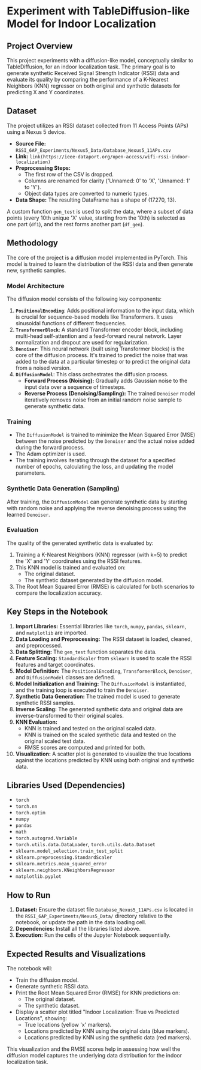 # Experiment with TableDiffusion-like Model for Indoor Localization

## Project Overview

This project experiments with a diffusion-like model, conceptually similar to TableDiffusion, for an indoor localization task. The primary goal is to generate synthetic Received Signal Strength Indicator (RSSI) data and evaluate its quality by comparing the performance of a K-Nearest Neighbors (KNN) regressor on both original and synthetic datasets for predicting X and Y coordinates.

## Dataset

The project utilizes an RSSI dataset collected from 11 Access Points (APs) using a Nexus 5 device.

* **Source File:** `RSSI_6AP_Experiments/Nexus5_Data/Database_Nexus5_11APs.csv`
* **Link:** `link(https://ieee-dataport.org/open-access/wifi-rssi-indoor-localization)`
* **Preprocessing Steps:**
    * The first row of the CSV is dropped.
    * Columns are renamed for clarity ('Unnamed: 0' to 'X', 'Unnamed: 1' to 'Y').
    * Object data types are converted to numeric types.
* **Data Shape:** The resulting DataFrame has a shape of (17270, 13).

A custom function `gen_test` is used to split the data, where a subset of data points (every 10th unique 'X' value, starting from the 10th) is selected as one part (`df1`), and the rest forms another part (`df_gen`).

## Methodology

The core of the project is a diffusion model implemented in PyTorch. This model is trained to learn the distribution of the RSSI data and then generate new, synthetic samples.

### Model Architecture

The diffusion model consists of the following key components:

1.  **`PositionalEncoding`**: Adds positional information to the input data, which is crucial for sequence-based models like Transformers. It uses sinusoidal functions of different frequencies.
2.  **`TransformerBlock`**: A standard Transformer encoder block, including multi-head self-attention and a feed-forward neural network. Layer normalization and dropout are used for regularization.
3.  **`Denoiser`**: This neural network (built using Transformer blocks) is the core of the diffusion process. It's trained to predict the noise that was added to the data at a particular timestep or to predict the original data from a noised version.
4.  **`DiffusionModel`**: This class orchestrates the diffusion process.
    * **Forward Process (Noising):** Gradually adds Gaussian noise to the input data over a sequence of timesteps.
    * **Reverse Process (Denoising/Sampling):** The trained `Denoiser` model iteratively removes noise from an initial random noise sample to generate synthetic data.

### Training

* The `DiffusionModel` is trained to minimize the Mean Squared Error (MSE) between the noise predicted by the `Denoiser` and the actual noise added during the forward process.
* The Adam optimizer is used.
* The training involves iterating through the dataset for a specified number of epochs, calculating the loss, and updating the model parameters.

### Synthetic Data Generation (Sampling)

After training, the `DiffusionModel` can generate synthetic data by starting with random noise and applying the reverse denoising process using the learned `Denoiser`.

### Evaluation

The quality of the generated synthetic data is evaluated by:
1.  Training a K-Nearest Neighbors (KNN) regressor (with k=5) to predict the 'X' and 'Y' coordinates using the RSSI features.
2.  This KNN model is trained and evaluated on:
    * The original dataset.
    * The synthetic dataset generated by the diffusion model.
3.  The Root Mean Squared Error (RMSE) is calculated for both scenarios to compare the localization accuracy.

## Key Steps in the Notebook

1.  **Import Libraries:** Essential libraries like `torch`, `numpy`, `pandas`, `sklearn`, and `matplotlib` are imported.
2.  **Data Loading and Preprocessing:** The RSSI dataset is loaded, cleaned, and preprocessed.
3.  **Data Splitting:** The `gen_test` function separates the data.
4.  **Feature Scaling:** `StandardScaler` from `sklearn` is used to scale the RSSI features and target coordinates.
5.  **Model Definition:** The `PositionalEncoding`, `TransformerBlock`, `Denoiser`, and `DiffusionModel` classes are defined.
6.  **Model Initialization and Training:** The `DiffusionModel` is instantiated, and the training loop is executed to train the `Denoiser`.
7.  **Synthetic Data Generation:** The trained model is used to generate synthetic RSSI samples.
8.  **Inverse Scaling:** The generated synthetic data and original data are inverse-transformed to their original scales.
9.  **KNN Evaluation:**
    * KNN is trained and tested on the original scaled data.
    * KNN is trained on the scaled synthetic data and tested on the original scaled test data.
    * RMSE scores are computed and printed for both.
10. **Visualization:** A scatter plot is generated to visualize the true locations against the locations predicted by KNN using both original and synthetic data.

## Libraries Used (Dependencies)

* `torch`
* `torch.nn`
* `torch.optim`
* `numpy`
* `pandas`
* `math`
* `torch.autograd.Variable`
* `torch.utils.data.DataLoader`, `torch.utils.data.Dataset`
* `sklearn.model_selection.train_test_split`
* `sklearn.preprocessing.StandardScaler`
* `sklearn.metrics.mean_squared_error`
* `sklearn.neighbors.KNeighborsRegressor`
* `matplotlib.pyplot`

## How to Run

1.  **Dataset:** Ensure the dataset file `Database_Nexus5_11APs.csv` is located in the `RSSI_6AP_Experiments/Nexus5_Data/` directory relative to the notebook, or update the path in the data loading cell.
2.  **Dependencies:** Install all the libraries listed above.
3.  **Execution:** Run the cells of the Jupyter Notebook sequentially.

## Expected Results and Visualizations

The notebook will:
* Train the diffusion model.
* Generate synthetic RSSI data.
* Print the Root Mean Squared Error (RMSE) for KNN predictions on:
    * The original dataset.
    * The synthetic dataset.
* Display a scatter plot titled "Indoor Localization: True vs Predicted Locations", showing:
    * True locations (yellow 'x' markers).
    * Locations predicted by KNN using the original data (blue markers).
    * Locations predicted by KNN using the synthetic data (red markers).

This visualization and the RMSE scores help in assessing how well the diffusion model captures the underlying data distribution for the indoor localization task.
